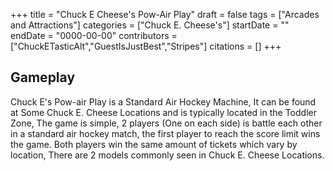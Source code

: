 +++
title = "Chuck E Cheese's Pow-Air Play"
draft = false
tags = ["Arcades and Attractions"]
categories = ["Chuck E. Cheese's"]
startDate = ""
endDate = "0000-00-00"
contributors = ["ChuckETasticAlt","GuestIsJustBest","Stripes"]
citations = []
+++

## Gameplay

Chuck E's Pow-air Play is a Standard Air Hockey Machine, It can be found at Some Chuck E. Cheese Locations and is typically located in the Toddler Zone, The game is simple, 2 players (One on each side) is battle each other in a standard air hockey match, the first player to reach the score limit wins the game. Both players win the same amount of tickets which vary by location, There are 2 models commonly seen in Chuck E. Cheese Locations.
